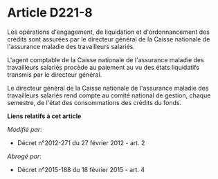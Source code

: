 # Article D221-8

Les opérations d'engagement, de liquidation et d'ordonnancement des crédits sont assurées par le directeur général de la
Caisse nationale de l'assurance maladie des travailleurs salariés. 

L'agent comptable de la Caisse nationale de l'assurance maladie des travailleurs salariés procède au paiement au vu des états
liquidatifs transmis par le directeur général. 

Le directeur général de la Caisse nationale de l'assurance maladie des travailleurs salariés rend compte au comité national
de gestion, chaque semestre, de l'état des consommations des crédits du fonds.

**Liens relatifs à cet article**

_Modifié par_:

  - Décret n°2012-271 du 27 février 2012 - art. 2

_Abrogé par_:

  - Décret n°2015-188 du 18 février 2015 - art. 4
